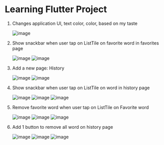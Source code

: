 # Learning Flutter Project

1. Changes application UI, text color, color, based on my taste
   
   ![image](https://github.com/dzakwandaffar/learning-flutter-wise-word/assets/99236283/0f1e9b1d-3aff-4364-b24e-1f91acaf2200)


2. Show snackbar when user tap on ListTile on favorite word in favorites page

   ![image](https://github.com/dzakwandaffar/learning-flutter-wise-word/assets/99236283/e2db9a8d-e85a-4fac-a0c6-78d356be13ba)
   ![image](https://github.com/dzakwandaffar/learning-flutter-wise-word/assets/99236283/7083464b-4b6f-4e36-95c7-f10e54643be1)


3. Add a new page: History
   
   ![image](https://github.com/dzakwandaffar/learning-flutter-wise-word/assets/99236283/c8f56920-0b9a-4376-9bc2-9cc36ff5df68)
   ![image](https://github.com/dzakwandaffar/learning-flutter-wise-word/assets/99236283/6dbb405d-6ced-484b-a9b0-f3eeea264fa0)


4. Show snackbar when user tap on ListTile on word in history page
   
   ![image](https://github.com/dzakwandaffar/learning-flutter-wise-word/assets/99236283/9d5c0eec-b0a1-4796-8b05-fef845af7a29)
   ![image](https://github.com/dzakwandaffar/learning-flutter-wise-word/assets/99236283/7936c4e2-4406-486d-a812-e55974ba87db)
   ![image](https://github.com/dzakwandaffar/learning-flutter-wise-word/assets/99236283/98a900fa-4795-41c8-b697-74e4412675c5)


5. Remove favorite word when user tap on ListTile on Favorite word
   
   ![image](https://github.com/dzakwandaffar/learning-flutter-wise-word/assets/99236283/476d3dba-1465-462d-9eca-1a7252ef175f)
    ![image](https://github.com/dzakwandaffar/learning-flutter-wise-word/assets/99236283/095b65a2-9de4-497e-90fe-b71af9a40fa4)
    ![image](https://github.com/dzakwandaffar/learning-flutter-wise-word/assets/99236283/7fcd693b-806e-4fee-b661-f6ad81536666)


6. Add 1 button to remove all word on history page
    
   ![image](https://github.com/dzakwandaffar/learning-flutter-wise-word/assets/99236283/b1c33ca6-a3c3-435c-a5e8-6d37a5e9c406)
    ![image](https://github.com/dzakwandaffar/learning-flutter-wise-word/assets/99236283/5107b4b5-7ba7-45ae-8b7c-220fae1a94bb)
    ![image](https://github.com/dzakwandaffar/learning-flutter-wise-word/assets/99236283/80847691-d13f-4b60-841c-4d808615de3f)


